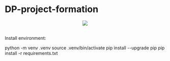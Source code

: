 # DP-project-formation


<div id="header" align="center">
  <img src= 'https://media.giphy.com/media/xTk9ZwzuWiyJ8n5Vzq/giphy.gif'>
</div>

<br>




Install environment:

python -m venv .venv 
source .venv/bin/activate 
pip install --upgrade pip 
pip install -r requirements.txt 
